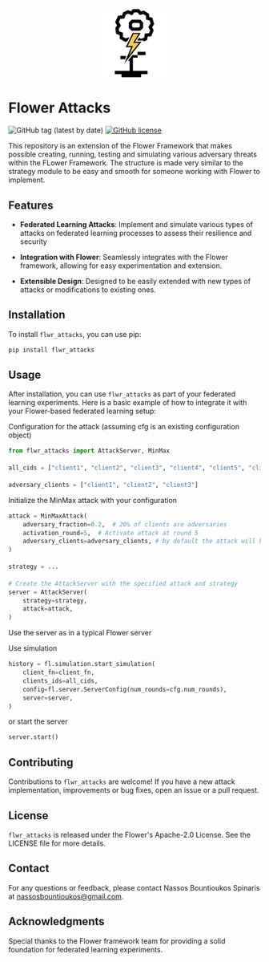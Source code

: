 <p align="center">
    <img src="./misc/flwr-att-lg.png" width="140px" alt="modified flwr logo" />
</p>

# Flower Attacks  


![GitHub tag (latest by date)](https://img.shields.io/github/v/tag/n45os/flwr_attacks?label=version)
[![GitHub license](https://img.shields.io/github/license/adap/flower)](https://github.com/adap/flower/blob/main/LICENSE)


This repository is an extension of the Flower Framework that makes possible creating, running, testing and simulating various adversary threats within the FLower Framework. The structure is made very similar to the strategy module to be easy and smooth for someone working with Flower to implement. 

## Features 
- **Federated Learning Attacks**: Implement and simulate various types of attacks on federated learning processes to assess their resilience and security
 
- **Integration with Flower**: Seamlessly integrates with the Flower framework, allowing for easy experimentation and extension. 

- **Extensible Design**: Designed to be easily extended with new types of attacks or modifications to existing ones.  

## Installation 
To install `flwr_attacks`, you can use pip: 

```bash 
pip install flwr_attacks
```

Usage
-----

After installation, you can use `flwr_attacks` as part of your federated learning experiments. Here is a basic example of how to integrate it with your Flower-based federated learning setup:



Configuration for the attack (assuming cfg is an existing configuration object)
```python
from flwr_attacks import AttackServer, MinMax  

all_cids = ["client1", "client2", "client3", "client4", "client5", "client6", "client7", "client8", "client9", "client10"]

adversary_clients = ["client1", "client2", "client3"]
```

 Initialize the MinMax attack with your configuration
```python
attack = MinMaxAttack(
    adversary_fraction=0.2,  # 20% of clients are adversaries
    activation_round=5,  # Activate attack at round 5
    adversary_clients=adversary_clients, # by default the attack will be able to access only the adverary clients. Use the argument adversary_accessed_cids to add specific access.
)

strategy = ...

# Create the AttackServer with the specified attack and strategy
server = AttackServer(
    strategy=strategy,
    attack=attack,
)
```
Use the server as in a typical Flower server


Use simulation
```python 
history = fl.simulation.start_simulation(
    client_fn=client_fn,
    clients_ids=all_cids,
    config=fl.server.ServerConfig(num_rounds=cfg.num_rounds),
    server=server,
)
```
or start the server
```python 
server.start()
```

Contributing
------------

Contributions to `flwr_attacks` are welcome! If you have a new attack implementation, improvements or bug fixes, open an issue or a pull request.

License
-------

`flwr_attacks` is released under the Flower's Apache-2.0 License. See the LICENSE file for more details.

Contact
-------

For any questions or feedback, please contact Nassos Bountioukos Spinaris at nassosbountioukos@gmail.com.

Acknowledgments
---------------

Special thanks to the Flower framework team for providing a solid foundation for federated learning experiments.
